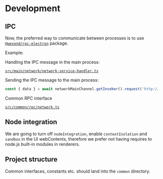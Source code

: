 # Development

## IPC

Now, the preferred way to communicate between processes is to use [`@wexond/rpc-electron`](https://github.com/wexond/rpc) package.

Example:

Handling the IPC message in the main process:

[`src/main/network/network-service-handler.ts`](../src/main/network/network-service-handler.ts)


Sending the IPC message to the main process:

```ts
const { data } = await networkMainChannel.getInvoker().request('http://localhost');
```

Common RPC interface

[`src/common/rpc/network.ts`](../src/common/rpc/network.ts)

## Node integration

We are going to turn off `nodeIntegration`, enable `contextIsolation` and `sandbox` in the UI webContents,
therefore we prefer not having requires to node.js built-in modules in renderers.

## Project structure

Common interfaces, constants etc. should land into the `common` directory.
